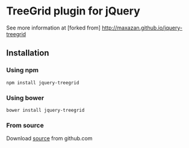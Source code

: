 TreeGrid plugin for jQuery
==========

See more information at [forked from] http://maxazan.github.io/jquery-treegrid

## Installation


### Using npm
```
npm install jquery-treegrid
```

### Using bower
```
bower install jquery-treegrid
```

### From source

Download [source](https://github.com/ArthurIbias/jquery-treegrid/archive/master.zip) from github.com
